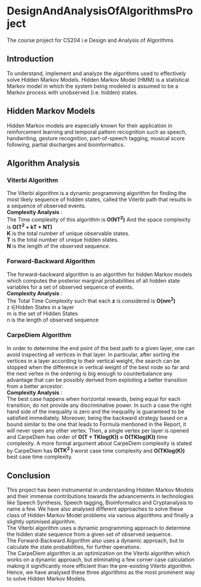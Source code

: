 # DesignAndAnalysisOfAlgorithmsProject
The course project for CS204 i.e Design and Analysis of Algorithms

## Introduction

To understand, implement and analyze the algorithms used to effectively solve
Hidden Markov Models. Hidden Markov Model (HMM) is a statistical Markov
model in which the system being modeled is assumed to be a Markov process with
unobserved (i.e. hidden) states.
## Hidden Markov Models
Hidden Markov models are especially known for their application in reinforcement
learning and temporal pattern recognition such as speech, handwriting, gesture
recognition, part-of-speech tagging, musical score following, partial discharges and
bioinformatics.
## Algorithm Analysis
### Viterbi Algorithm
The Viterbi algorithm is a dynamic programming algorithm for finding the most likely
sequence of hidden states, called the Viterbi path that results in a sequence 
of observed events.    
**Complexity Analysis** :   
The Time complexity of this algorithm is
**O(NT<sup>2</sup>)**
And the space complexity is
**O(T<sup>2</sup> + kT + NT)**  
**K** is the total number of unique observable states.  
**T** is the total number of unique hidden states.   
**N** is the length of the observed sequence.   
### Forward-Backward Algorithm
The forward–backward algorithm is an
algorithm for hidden Markov models which computes the posterior
marginal probabilities of all hidden state variables for a set of observed sequence
of events.     
**Complexity Analysis** :   
The Total Time Complexity such that each **z** is considered is **O(nm<sup>2</sup>)**  
z ∈Hidden States in a layer   
m is the set of Hidden States   
n is the length of observed sequence   
 
### CarpeDiem Algorithm
In order to determine the end point of the best path
to a given layer, one can avoid inspecting all vertices in that layer. In particular,
after sorting the vertices in a layer according to their vertical weight, the search
can be stopped when the difference in vertical weight of the best node so far and
the next vertex in the ordering is big enough to counterbalance any advantage that
can be possibly derived from exploiting a better transition from a better ancestor.   
**Complexity Analysis** :  
The best case happens when horizontal rewards, being equal for each
transition, do not provide any discriminative power. In such a case the
right hand side of the inequality is zero and the
inequality is guaranteed to be satisfied immediately. Moreover, being
the backward strategy based on a bound similar to the one that leads
to Formula mentioned in the Report, it will never open any other vertex.
Then, a single vertex per layer is opened and CarpeDiem has order of
**O(T + TKlog(K)) = O(TKlog(K))**
time complexity.
A more formal argument about CarpeDiem complexity is stated by
CarpeDiem has **O(TK<sup>2</sup> )** worst case time complexity and
**O(TKlog(K))** best case time complexity.

## Conclusion
This project has been instrumental in understanding Hidden Markov Models and
their immense contributions towards the advancements in technologies like Speech
Synthesis, Speech tagging, Bioinformatics and Cryptanalysis to name a few. We
have also analysed different approaches to solve these class of Hidden Markov
Model problems via various algorithms and finally a slightly optimised algorithm.  
The Viterbi algorithm uses a dynamic programming approach to determine the
hidden state sequence from a given set of observed sequence.  
The Forward-Backward Algorithm also uses a dynamic approach, but to calculate
the state probabilities, for further operations.  
The CarpeDiem algorithm is an optimization on the Viterbi algorithm which works
on a dynamic approach, but eliminating a few corner case calculation making it
significantly more efficient than the pre-existing Viterbi algorithm.
Hence, we have analysed these three algorithms as the most prominent way to
solve Hidden Markov Models.
